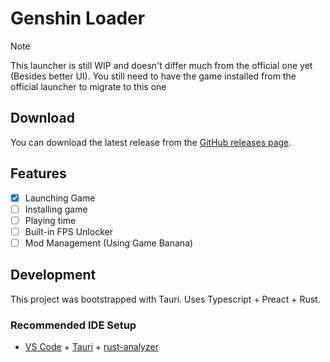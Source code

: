 # Genshin Loader

> [!NOTE]  
> This launcher is still WIP and doesn't differ much from the official one yet (Besides better UI). You still need to have the game installed from the official launcher to migrate to this one

## Download

You can download the latest release from the [GitHub releases page](https://github.com/mufaroxyz/genshin-loader/releases/latest).

## Features
- [x] Launching Game
- [ ] Installing game
- [ ] Playing time
- [ ] Built-in FPS Unlocker
- [ ] Mod Management (Using Game Banana)

## Development

This project was bootstrapped with Tauri. Uses Typescript + Preact + Rust. 

### Recommended IDE Setup

- [VS Code](https://code.visualstudio.com/) + [Tauri](https://marketplace.visualstudio.com/items?itemName=tauri-apps.tauri-vscode) + [rust-analyzer](https://marketplace.visualstudio.com/items?itemName=rust-lang.rust-analyzer)
